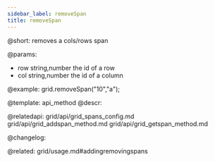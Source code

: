 ```yaml
---
sidebar_label: removeSpan
title: removeSpan
---          
```


@short: removes a cols/rows span


@params:
- row 	string,number 	the id of a row
- col 	string,number 	the id of a column



@example:
grid.removeSpan("10","a");


@template: api_method
@descr:



@relatedapi:
grid/api/grid_spans_config.md
grid/api/grid_addspan_method.md
grid/api/grid_getspan_method.md


@changelog:

@related: grid/usage.md#addingremovingspans
